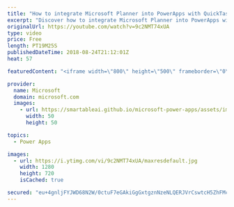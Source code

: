 ```yaml
---
title: "How to integrate Microsoft Planner into PowerApps with QuickTask"
excerpt: "Discover how to integrate Microsoft Planner into PowerApps with the QuickTask sample template. QuickTask allows you to triage your Outlook emails quickly into plans using Microsoft Planner.   Learn more: https://web.powerapps.com/home?sampleapp_preview=quicktask"
originalUrl: https://youtube.com/watch?v=9c2NMT74xUA
type: video
price: Free
length: PT19M25S
publishedDateTime: 2018-08-24T21:12:01Z
heat: 57

featuredContent: "<iframe width=\"800\" height=\"500\" frameborder=\"0\" src=\"https://www.youtube.com/embed/9c2NMT74xUA\" allow=\"accelerometer; autoplay; encrypted-media; gyroscope; picture-in-picture\" allowfullscreen></iframe>"

provider:
  name: Microsoft
  domain: microsoft.com
  images:
    - url: https://smartableai.github.io/microsoft-power-apps/assets/images/organizations/microsoft.com-50x50.jpg
      width: 50
      height: 50

topics:
  - Power Apps

images:
  - url: https://i.ytimg.com/vi/9c2NMT74xUA/maxresdefault.jpg
    width: 1280
    height: 720
    isCached: true

secured: "eu+4gnljFYJWD68N2W/0ctuF7eGAkiGgGxtgznNzeNLQERJVrCswtcH5ZhFMcDsyKSF7UeehF8bb4ZrgqUd/JBHAiooqv0t5R7GOYxKy9iACII97n8/ZNUDt0PVoc7WPPzguCXjfSP8ApRJwBt8f3gMsllbRlHnnD/52y8PSH9Sozecxi/pqbJwClRz5q+/cAKN3/JWVUz2axzrw/2Un+vSrALdSJTAugcaS6adlEA87ddjiWF5Ob3hhl5cKBQkk9xECqPSyZrTtjnbonLYSaliM6J4uggl4agttSDZtTVpSyugpCRy35CFWSk/JBO9fhmk9dEFdI2REq5dZ0UH0ouinMLppBMtwnBr9FAARzpNPFTZ1hIyGftWhum0xkEwXxY+sNbPIF+NF81qgFaP5D2C/iSj2L2f6nP/S/B/iLHM=;ev0RDPAHFbdzVi6mrU8pBQ=="
---
```


